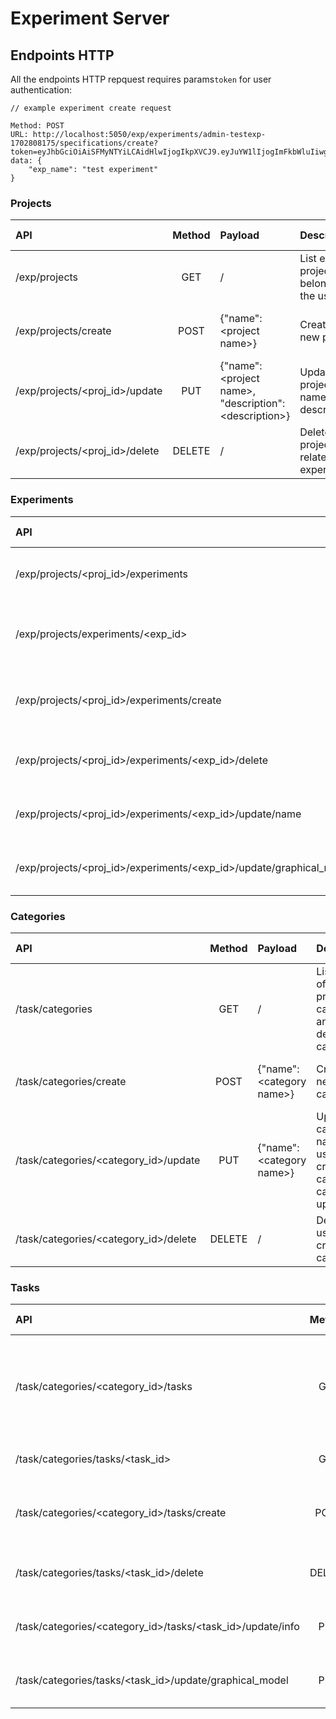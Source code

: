 # Experiment Server

## Endpoints HTTP

All the endpoints HTTP repquest requires params`token` for user authentication:

```http
// example experiment create request

Method: POST
URL: http://localhost:5050/exp/experiments/admin-testexp-1702808175/specifications/create?token=eyJhbGciOiAiSFMyNTYiLCAidHlwIjogIkpXVCJ9.eyJuYW1lIjogImFkbWluIiwgImV4cCI6IDE3MDM3MDUwNDh9.xW6cmsO7DVJZ7q2Y_gHROKw9Z7lAUgR2S_8voz8DyVQ
data: {
    "exp_name": "test experiment"
}
```

### Projects

| API                            | Method | Payload                                                  | Description                               | Status Code                        |
| :----------------------------- | :----: | :------------------------------------------------------- | :---------------------------------------- | :--------------------------------- |
| /exp/projects                  |  GET   | /                                                        | List existing projects belong to the user | 200: OK, <br> 404: Error           |
| /exp/projects/create           |  POST  | {"name": \<project name>}                                | Create a new project                      | 201: Created, <br> 409: Duplicated |
| /exp/projects/<proj_id>/update |  PUT   | {"name": \<project name>, "description": \<description>} | Update project name and description       | 200: OK, <br> 409: Duplicate name  |
| /exp/projects/<proj_id>/delete | DELETE | /                                                        | Delete project and related experiments    | 204: Deleted <br> 404: Not found   |

### Experiments

| API                                                                 | Method | Payload                                                                 | Description                          | Status Code                            |
| :------------------------------------------------------------------ | :----: | :---------------------------------------------------------------------- | :----------------------------------- | :------------------------------------- |
| /exp/projects/<proj_id>/experiments                                 |  GET   | /                                                                       | Get all experiments under an project | 200: OK                                |
| /exp/projects/experiments/<exp_id>                                  |  GET   | /                                                                       | Get one experiment via experiment ID | 200: OK                                |
| /exp/projects/<proj_id>/experiments/create                          |  POST  | {"exp_name": \<experiment name>, "graphical_model": \<graphical model>} | Create a new experiment              | 201: Created, <br> 409: Duplicate name |
| /exp/projects/<proj_id>/experiments/<exp_id>/delete                 | DELETE | /                                                                       | Delete an experiment                 | 204: Deleted, <br> 404: Not found      |
| /exp/projects/<proj_id>/experiments/<exp_id>/update/name            |  PUT   | {"exp_name": \<new experiment name>}                                    | Update experiment name               | 200: OK, <br> 409: Duplicate name      |
| /exp/projects/<proj_id>/experiments/<exp_id>/update/graphical_model |  PUT   | {"graphical_model": \<graphical model>}                                 | Update experiment graphical model    | 200: OK                                |

### Categories

| API                                   | Method | Payload                    | Description                                                      | Status Code                        |
| :------------------------------------ | :----: | :------------------------- | :--------------------------------------------------------------- | :--------------------------------- |
| /task/categories                      |  GET   | /                          | List officially provided categories and user defined categories  | 200: OK, <br> 404: Error           |
| /task/categories/create               |  POST  | {"name": \<category name>} | Create a new category                                            | 201: Created, <br> 409: Duplicated |
| /task/categories/<category_id>/update |  PUT   | {"name": \<category name>} | Update category name. Only user created category can be updated. | 200: OK, <br> 409: Duplicate name  |
| /task/categories/<category_id>/delete | DELETE | /                          | Delete a user created category                                   | 204: Deleted <br> 404: Not found   |

### Tasks

| API                                                        | Method | Payload                                                                                | Description                                                                   | Status Code                            |
| :--------------------------------------------------------- | :----: | :------------------------------------------------------------------------------------- | :---------------------------------------------------------------------------- | :------------------------------------- |
| /task/categories/<category_id>/tasks                       |  GET   | /                                                                                      | Get all tasks under a category (both user defined and non-user defined tasks) | 200: OK                                |
| /task/categories/tasks/<task_id>                           |  GET   | /                                                                                      | Get one task via task ID                                                      | 200: OK                                |
| /task/categories/<category_id>/tasks/create                |  POST  | {"name": \<task name>, "provider": \<provider>, "graphical_model": \<graphical model>} | Create a new task                                                             | 201: Created, <br> 409: Duplicate name |
| /task/categories/tasks/<task_id>/delete                    | DELETE | /                                                                                      | Delete a task                                                                 | 204: Deleted, <br> 404: Not found      |
| /task/categories/<category_id>/tasks/<task_id>/update/info |  PUT   | {"name": \<new task name>, "description" : \<task description>}                        | Update task name and description                                              | 200: OK, <br> 409: Duplicate name      |
| /task/categories/tasks/<task_id>/update/graphical_model    |  PUT   | {"graphical_model": \<graphical model>}                                                | Update task graphical model                                                   | 200: OK                                |

